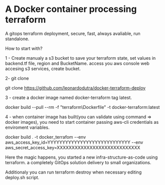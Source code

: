 # A Docker container processing terraform
A gitops terraform deployment, secure, fast, always avaliable, run standalone.

How to start with?

1 - Create manualy a s3 bucket to save your terraform state, set values in backend.tf file, region and BucketName.
access you aws console web accesing s3 services, create bucket.

2- git clone

git clone https://github.com/leonardodutra/docker-terraform-deploy

3 - create a docker image named docker-terraform tag latest.

docker build --pull --rm -f "terraform\Dockerfile" -t docker-terraform:latest

4 - when container image has built(you can validate using command => docker images), you need to start container passing aws-cli credentials as enviroment variables.

docker build . -t docker_terrafom --env aws_access_key_id=YYYYYYYYYYYYYYYYYYYYYYYYYYYY --env aws_secret_access_key=XXXXXXXXXXXXXXXXXXXXXXXXXXXX


Here the magic happens, you started a new infra-structure-as-code using terraform. a completely GitOps solution delivery to small organizations.

Additionaly you can run terraform destroy when necessary editing deploy.sh script.
